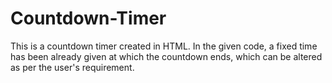 # Countdown-Timer

This is a countdown timer created in HTML. In the given code, a fixed time has been already given at which the countdown ends, which can be altered as per the user's requirement.
